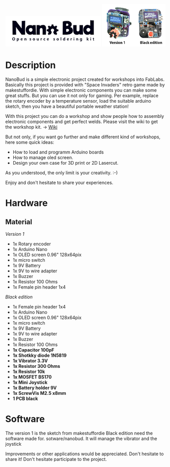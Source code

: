 <img src="https://github.com/fablabs-ch/nanobud/blob/master/pictures/NanoBud_Logo.png"/>
<img src="https://github.com/fablabs-ch/nanobud/blob/master/pictures/versions.png" width="200px"/>

# Description
NanoBud is a simple electronic project created for workshops into FabLabs.
Basically this project is provided with "Space Invaders" retro game made by makestuffordie.
With simple electronic components you can make some great stuffs.
But you can use it not only for gaming. 
Per example, replace the rotary encoder by a temperature sensor, load the suitable arduino sketch, then you have a beautiful portable weather station!

With this project you can do a workshop and show people how to assembly electronic components and get perfect welds. 
Please visit the wiki to get the workshop kit. -> [Wiki](https://github.com/fablabs-ch/nanobud/wiki)

But not only, if you want go further and make different kind of workshops, here some quick ideas:
- How to load and programm Arduino boards
- How to manage oled screen.
- Design your own case for 3D print or 2D Lasercut.

As you understood, the only limit is your creativity. :-)

Enjoy and don't hesitate to share your experiences.

# Hardware
## Material
*Version 1*
- 1x Rotary encoder
- 1x Arduino Nano
- 1x OLED screen 0.96" 128x64pix
- 1x micro switch
- 1x 9V Battery
- 1x 9V  to wire adapter
- 1x Buzzer
- 1x Resistor 100 Ohms
- 1x Female pin header	1x4

*Black edition*
- 1x Female pin header	1x4
- 1x Arduino Nano
- 1x OLED screen 0.96" 128x64pix
- 1x micro switch
- 1x 9V Battery
- 1x 9V  to wire adapter
- 1x Buzzer
- 1x Resistor 100 Ohms
- **1x Capacitor 100pF**
- **1x Shotkky diode	1N5819**
- **1x Vibrator	3.3V**
- **1x Resistor	300 Ohms**
- **1x Resistor	10k**
- **1x MOSFET	BS170**
- **1x Mini Joystick**	
- **1x Battery holder 9V**
- **1x ScrewVis M2.5 x8mm**	
- **1 PCB black**

# Software
The version 1 is the sketch from makestuffordie
Black edition need the software made for. sotware/nanobud. It will manage the vibrator and the joystick

Improvements or other applications would be appreciated. Don't hesitate to share it!
Don't hesitate participate to the project.
